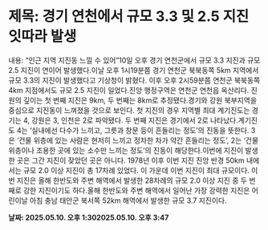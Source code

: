 # **제목: 경기 연천에서 규모 3.3 및 2.5 지진 잇따라 발생**

  내용: “인근 지역 지진동 느낄 수 있어”10일 오후 경기 연천군에서 규모 3.3 지진과 규모 2.5 지진이 연이어 발생했다.이날 오후 1시19분쯤 경기 연천군 북북동쪽 5km 지역에서 규모 3.3의 지진이 발생했다고 기상청이 밝혔다. 이후 오후 2시59분쯤 연천군 북북동쪽 4km 지점에서도 규모 2.5 지진이 일었다.진앙 행정구역은 연천군 연천읍 옥산리다. 진원의 깊이는 첫 번째 지진은 9km, 두 번째는 8km로 추정됐다.경기와 강원 북부지역을 중심으로 지진동이 느껴졌을 것으로 보인다. 첫 지진의 경우 지역별 최대 계기진도는 경기는 4, 강원은 3, 인천은 2로 파악됐다. 두 번째 지진은 경기에서 2로 나타났다.계기진도 4는 ‘실내에선 다수가 느끼고, 그릇과 창문 등이 흔들리는 정도’의 진동을 뜻한다. 3은 ‘건물 위층에 있는 사람은 현저히 느끼고 정차한 차가 약간 흔들리는 정도’, 2는 ‘건물 위층이나 조용한 곳에 있는 소수만 느끼는 정도’의 진동이 해당한다.이번에 지진이 발생한 곳은 그간 지진이 잦았던 곳은 아니다. 1978년 이후 이번 지진 진앙 반경 50km 내에서는 규모 2.0 이상 지진이 총 17차례 있었다. 이 가운데 이번 지진이 최대 규모이다. 이번 지진은 올해 한반도와 주변 해역에서 발생한 28차례의 규모 2.0 이상 지진 중 두 번째로 강한 지진이기도 하다.올해 한반도와 주변 해역에서 일어난 가장 강력한 지진은 어린이날 아침 충남 태안군 북서쪽 52km 해역에서 발생한 규모 3.7 지진이다.

  **날짜: 2025.05.10. 오후 1:302025.05.10. 오후 3:47**